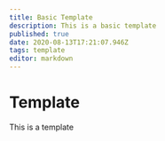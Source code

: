 ```yaml
---
title: Basic Template
description: This is a basic template
published: true
date: 2020-08-13T17:21:07.946Z
tags: template
editor: markdown
---
```


# Template

This is a template

